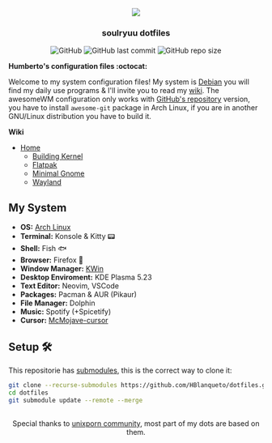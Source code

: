 <div align='center'>
  
![](https://i.imgur.com/ypArhpF.png)
### soulryuu dotfiles
  
![GitHub](https://img.shields.io/github/license/soulryuu/dotfiles?label=License&logo=GNU&logoColor=ffffff&style=flat)
![GitHub last commit](https://img.shields.io/github/last-commit/soulryuu/dotfiles?label=Last%20commit&logo=GitHub)
![GitHub repo size](https://img.shields.io/github/repo-size/soulryuu/dotfiles?label=Repo%20size)

</div>

**Humberto's configuration files :octocat:**

Welcome to my system configuration files! My system is [Debian](https://wiki.debian.org/DebianUnstable) you will find my daily use programs & I'll invite you to read my [wiki](https://github.com/HBlanqueto/dotfiles/wiki). The awesomeWM configuration only works with [GitHub's repository](https://github.com/awesomeWM/awesome) version, you have to install `awesome-git` package in Arch Linux, if you are in another GNU/Linux distribution you have to build it.

**Wiki**

- [Home](https://github.com/HBlanqueto/dotsbian/wiki)
  - [Building Kernel](https://github.com/HBlanqueto/dotsbian/wiki/Building-Kernel)
  - [Flatpak](https://github.com/HBlanqueto/dotsbian/wiki/Flatpak)
  - [Minimal Gnome](https://github.com/HBlanqueto/dotsbian/wiki/Minimal-Gnome)
  - [Wayland](https://github.com/HBlanqueto/dotsbian/wiki/Wayland)

## My System
- **OS:** [Arch Linux](https://wiki.archlinux.org)
- **Terminal:** Konsole & Kitty 📟
- **Shell:** Fish 🐟
- **Browser:** Firefox 🦊
- **Window Manager:** [KWin](https://userbase.kde.org/KWin)
- **Desktop Enviroment:** KDE Plasma 5.23
- **Text Editor:** Neovim, VSCode
- **Packages:** Pacman & AUR (Pikaur)
- **File Manager:** Dolphin
- **Music:** Spotify (+Spicetify)
- **Cursor:** [McMojave-cursor](https://github.com/vinceliuice/McMojave-cursors)

## Setup 🛠️ 
This repositorie has [submodules](https://github.blog/2016-02-01-working-with-submodules/), this is the correct way to clone it:
```bash
git clone --recurse-submodules https://github.com/HBlanqueto/dotfiles.git --depth 1
cd dotfiles
git submodule update --remote --merge
```

##
<div align='center'>
  
Special thanks to [unixporn community](https://www.reddit.com/r/unixporn/), most part of my dots are based on them.
  
</div>                  
